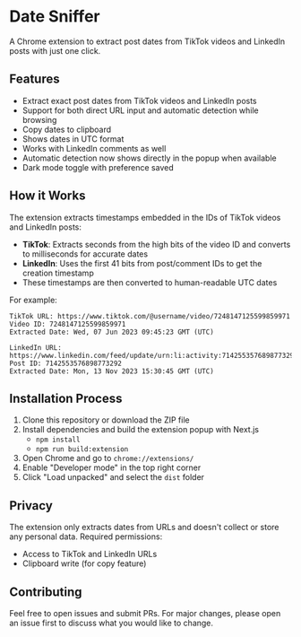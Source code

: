 # Date Sniffer

A Chrome extension to extract post dates from TikTok videos and LinkedIn posts with just one click.

## Features

- Extract exact post dates from TikTok videos and LinkedIn posts
- Support for both direct URL input and automatic detection while browsing
- Copy dates to clipboard
- Shows dates in UTC format
- Works with LinkedIn comments as well
- Automatic detection now shows directly in the popup when available
- Dark mode toggle with preference saved

## How it Works

The extension extracts timestamps embedded in the IDs of TikTok videos and LinkedIn posts:

- **TikTok**: Extracts seconds from the high bits of the video ID and converts to milliseconds for accurate dates
- **LinkedIn**: Uses the first 41 bits from post/comment IDs to get the creation timestamp
- These timestamps are then converted to human-readable UTC dates

For example:
```
TikTok URL: https://www.tiktok.com/@username/video/7248147125599859971
Video ID: 7248147125599859971
Extracted Date: Wed, 07 Jun 2023 09:45:23 GMT (UTC)

LinkedIn URL: https://www.linkedin.com/feed/update/urn:li:activity:7142553576898773292
Post ID: 7142553576898773292
Extracted Date: Mon, 13 Nov 2023 15:30:45 GMT (UTC)
```

## Installation Process

1. Clone this repository or download the ZIP file
2. Install dependencies and build the extension popup with Next.js
   - `npm install`
   - `npm run build:extension`
3. Open Chrome and go to `chrome://extensions/`
4. Enable "Developer mode" in the top right corner
5. Click "Load unpacked" and select the `dist` folder

## Privacy

The extension only extracts dates from URLs and doesn't collect or store any personal data. Required permissions:
- Access to TikTok and LinkedIn URLs
- Clipboard write (for copy feature)

## Contributing

Feel free to open issues and submit PRs. For major changes, please open an issue first to discuss what you would like to change.
